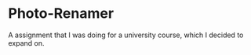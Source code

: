 # Photo-Renamer
A assignment that I was doing for a university course, which I decided to expand on.

